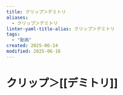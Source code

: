 ```yaml
---
title: クリップ＞デミトリ
aliases:
  - クリップ＞デミトリ
linter-yaml-title-alias: クリップ＞デミトリ
tags:
  - "動画"
created: 2025-06-14
modified: 2025-06-16
---
```


# クリップ＞[[デミトリ]]
